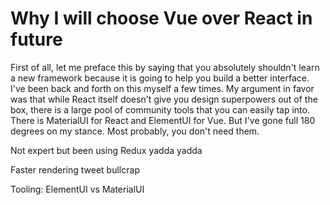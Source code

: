 # Why I will choose Vue over React in future

First of all, let me preface this by saying that you absolutely shouldn't learn a new framework because it is going to help you build a better interface. I've been back and forth on this myself a few times. My argument in favor was that while React itself doesn't give you design superpowers out of the box, there is a large pool of community tools that you can easily tap into. There is MaterialUI for React and ElementUI for Vue. But I've gone full 180 degrees on my stance. Most probably, you don't need them.

Not expert but been using Redux yadda yadda

Faster rendering tweet bullcrap

Tooling: ElementUI vs MaterialUI
